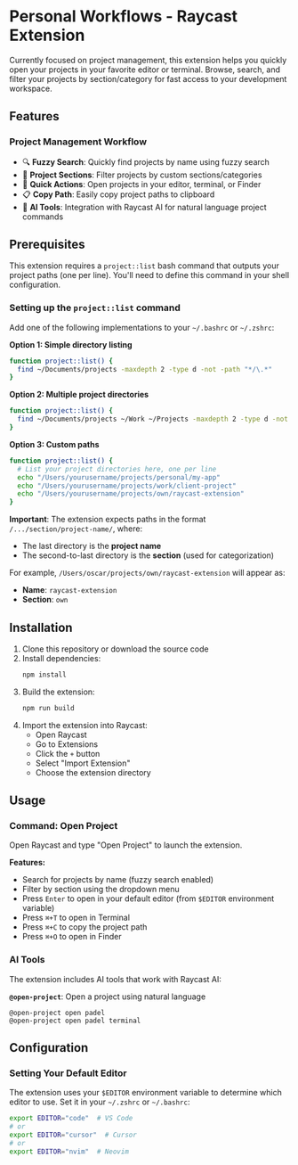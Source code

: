 # Personal Workflows - Raycast Extension

Currently focused on project management, this extension helps you quickly open
your projects in your favorite editor or terminal. Browse, search, and filter
your projects by section/category for fast access to your development workspace.

## Features

### Project Management Workflow

- 🔍 **Fuzzy Search**: Quickly find projects by name using fuzzy search
- 📂 **Project Sections**: Filter projects by custom sections/categories
- 🚀 **Quick Actions**: Open projects in your editor, terminal, or Finder
- 📋 **Copy Path**: Easily copy project paths to clipboard
- 🤖 **AI Tools**: Integration with Raycast AI for natural language project
  commands

## Prerequisites

This extension requires a `project::list` bash command that outputs your project
paths (one per line). You'll need to define this command in your shell
configuration.

### Setting up the `project::list` command

Add one of the following implementations to your `~/.bashrc` or `~/.zshrc`:

**Option 1: Simple directory listing**

```bash
function project::list() {
  find ~/Documents/projects -maxdepth 2 -type d -not -path "*/\.*"
}
```

**Option 2: Multiple project directories**

```bash
function project::list() {
  find ~/Documents/projects ~/Work ~/Projects -maxdepth 2 -type d -not -path "*/\.*" 2>/dev/null
}
```

**Option 3: Custom paths**

```bash
function project::list() {
  # List your project directories here, one per line
  echo "/Users/yourusername/projects/personal/my-app"
  echo "/Users/yourusername/projects/work/client-project"
  echo "/Users/yourusername/projects/own/raycast-extension"
}
```

**Important**: The extension expects paths in the format
`/.../section/project-name/`, where:

- The last directory is the **project name**
- The second-to-last directory is the **section** (used for categorization)

For example, `/Users/oscar/projects/own/raycast-extension` will appear as:

- **Name**: `raycast-extension`
- **Section**: `own`

## Installation

1. Clone this repository or download the source code
2. Install dependencies:
   ```bash
   npm install
   ```
3. Build the extension:
   ```bash
   npm run build
   ```
4. Import the extension into Raycast:
   - Open Raycast
   - Go to Extensions
   - Click the `+` button
   - Select "Import Extension"
   - Choose the extension directory

## Usage

### Command: Open Project

Open Raycast and type "Open Project" to launch the extension.

**Features:**

- Search for projects by name (fuzzy search enabled)
- Filter by section using the dropdown menu
- Press `Enter` to open in your default editor (from `$EDITOR` environment
  variable)
- Press `⌘+T` to open in Terminal
- Press `⌘+C` to copy the project path
- Press `⌘+O` to open in Finder

### AI Tools

The extension includes AI tools that work with Raycast AI:

**`@open-project`**: Open a project using natural language

```
@open-project open padel
@open-project open padel terminal
```

## Configuration

### Setting Your Default Editor

The extension uses your `$EDITOR` environment variable to determine which editor
to use. Set it in your `~/.zshrc` or `~/.bashrc`:

```bash
export EDITOR="code"  # VS Code
# or
export EDITOR="cursor"  # Cursor
# or
export EDITOR="nvim"  # Neovim
```
